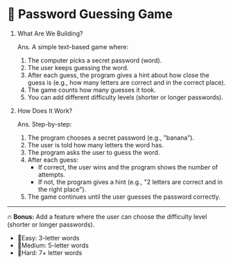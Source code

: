 # 🔴 Password Guessing Game

1. What Are We Building?

   Ans. A simple text-based game where:
   1. The computer picks a secret password (word).
   2. The user keeps guessing the word.
   3. After each guess, the program gives a hint about how close the guess is (e.g., how many letters are correct and in the correct place).
   4. The game counts how many guesses it took.
   5. You can add different difficulty levels (shorter or longer passwords).

2. How Does It Work?

   Ans. Step-by-step:
   1. The program chooses a secret password (e.g., "banana").
   2. The user is told how many letters the word has.
   3. The program asks the user to guess the word.
   4. After each guess:
      - If correct, the user wins and the program shows the number of attempts.
      - If not, the program gives a hint (e.g., "2 letters are correct and in the right place").
   5. The game continues until the user guesses the password correctly.

---

🔥 **Bonus:** Add a feature where the user can choose the difficulty level (shorter or longer passwords).

- 📍Easy: 3-letter words  
- 📍Medium: 5-letter words  
- 📍Hard: 7+ letter words
